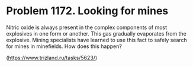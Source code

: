 # Problem 1172. Looking for mines

Nitric oxide is always present in the complex components of most explosives in one form or another. This gas gradually evaporates from the explosive. Mining specialists have learned to use this fact to safely search for mines in minefields. How does this happen?

(https://www.trizland.ru/tasks/5623/)